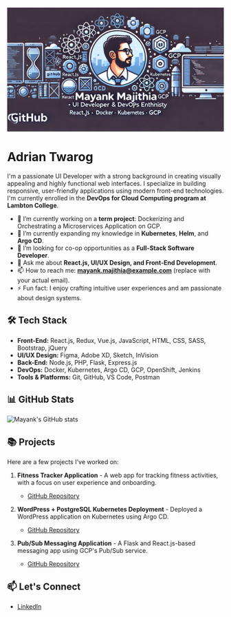 ![Design and Development](https://github.com/mayank-majithia/mayank-majithia/blob/main/bannerImage.png)

# Adrian Twarog

I'm a passionate UI Developer with a strong background in creating visually appealing and highly functional web interfaces. I specialize in building responsive, user-friendly applications using modern front-end technologies. I'm currently enrolled in the **DevOps for Cloud Computing program at Lambton College**.

- 🔭 I’m currently working on a **term project**: Dockerizing and Orchestrating a Microservices Application on GCP.
- 🌱 I’m currently expanding my knowledge in **Kubernetes**, **Helm**, and **Argo CD**.
- 👯 I’m looking for co-op opportunities as a **Full-Stack Software Developer**.
- 💬 Ask me about **React.js, UI/UX Design, and Front-End Development**.
- 📫 How to reach me: **mayank.majithia@example.com** (replace with your actual email).
- ⚡ Fun fact: I enjoy crafting intuitive user experiences and am passionate about design systems.

## 🛠️ Tech Stack

- **Front-End:** React.js, Redux, Vue.js, JavaScript, HTML, CSS, SASS, Bootstrap, jQuery
- **UI/UX Design:** Figma, Adobe XD, Sketch, InVision
- **Back-End:** Node.js, PHP, Flask, Express.js
- **DevOps:** Docker, Kubernetes, Argo CD, GCP, OpenShift, Jenkins
- **Tools & Platforms:** Git, GitHub, VS Code, Postman

## 📊 GitHub Stats

![Mayank's GitHub stats](https://github-readme-stats.vercel.app/api?username=mayankmajithia&show_icons=true&theme=radical)

## 📚 Projects

Here are a few projects I've worked on:

1. **Fitness Tracker Application** - A web app for tracking fitness activities, with a focus on user experience and onboarding.
   - [GitHub Repository](https://github.com/mayankmajithia/fitness-tracker)
   
2. **WordPress + PostgreSQL Kubernetes Deployment** - Deployed a WordPress application on Kubernetes using Argo CD.
   - [GitHub Repository](https://github.com/mayankmajithia/wordpress-k8s-deployment)
   
3. **Pub/Sub Messaging Application** - A Flask and React.js-based messaging app using GCP's Pub/Sub service.
   - [GitHub Repository](https://github.com/mayankmajithia/pubsub-app)

## 📫 Let's Connect

- [LinkedIn](https://www.linkedin.com/in/mayank-majithia/)
